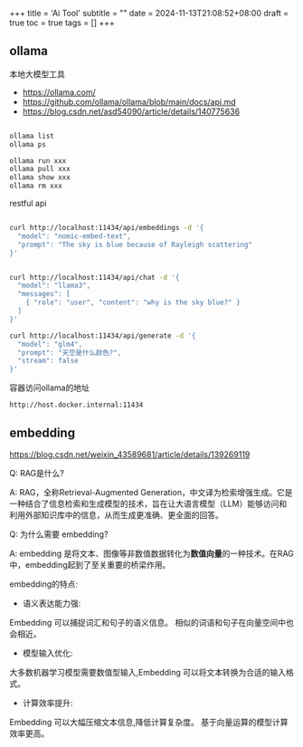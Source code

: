 +++
title = 'Ai Tool'
subtitle = ""
date = 2024-11-13T21:08:52+08:00
draft = true
toc = true
tags = []
+++

## ollama

本地大模型工具

- <https://ollama.com/>
- <https://github.com/ollama/ollama/blob/main/docs/api.md>
- <https://blog.csdn.net/asd54090/article/details/140775636>

```bash

ollama list
ollama ps

ollama run xxx
ollama pull xxx
ollama show xxx
ollama rm xxx
```

restful api

```bash

curl http://localhost:11434/api/embeddings -d '{
  "model": "nomic-embed-text",
  "prompt": "The sky is blue because of Rayleigh scattering"
}'


curl http://localhost:11434/api/chat -d '{
  "model": "llama3",
  "messages": [
    { "role": "user", "content": "why is the sky blue?" }
  ]
}'

curl http://localhost:11434/api/generate -d '{
  "model": "glm4",
  "prompt": "天空是什么颜色?",
  "stream": false
}'


```

容器访问ollama的地址

```
http://host.docker.internal:11434
```


## embedding

<https://blog.csdn.net/weixin_43589681/article/details/139269119>

Q: RAG是什么?

A: RAG，全称Retrieval-Augmented Generation，中文译为检索增强生成。它是一种结合了信息检索和生成模型的技术，旨在让大语言模型（LLM）能够访问和利用外部知识库中的信息，从而生成更准确、更全面的回答。



Q: 为什么需要 embedding?

A: embedding 是将文本、图像等非数值数据转化为**数值向量**的一种技术。在RAG中，embedding起到了至关重要的桥梁作用。

embedding的特点:

- 语义表达能力强:

Embedding 可以捕捉词汇和句子的语义信息。
相似的词语和句子在向量空间中也会相近。


- 模型输入优化:

大多数机器学习模型需要数值型输入,Embedding 可以将文本转换为合适的输入格式。


- 计算效率提升:

Embedding 可以大幅压缩文本信息,降低计算复杂度。
基于向量运算的模型计算效率更高。

